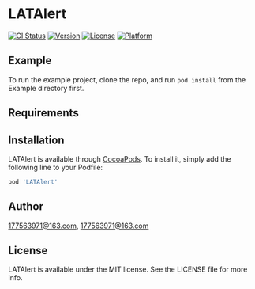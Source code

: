 # LATAlert

[![CI Status](https://img.shields.io/travis/177563971@163.com/LATAlert.svg?style=flat)](https://travis-ci.org/177563971@163.com/LATAlert)
[![Version](https://img.shields.io/cocoapods/v/LATAlert.svg?style=flat)](https://cocoapods.org/pods/LATAlert)
[![License](https://img.shields.io/cocoapods/l/LATAlert.svg?style=flat)](https://cocoapods.org/pods/LATAlert)
[![Platform](https://img.shields.io/cocoapods/p/LATAlert.svg?style=flat)](https://cocoapods.org/pods/LATAlert)

## Example

To run the example project, clone the repo, and run `pod install` from the Example directory first.

## Requirements

## Installation

LATAlert is available through [CocoaPods](https://cocoapods.org). To install
it, simply add the following line to your Podfile:

```ruby
pod 'LATAlert'
```

## Author

177563971@163.com, 177563971@163.com

## License

LATAlert is available under the MIT license. See the LICENSE file for more info.
